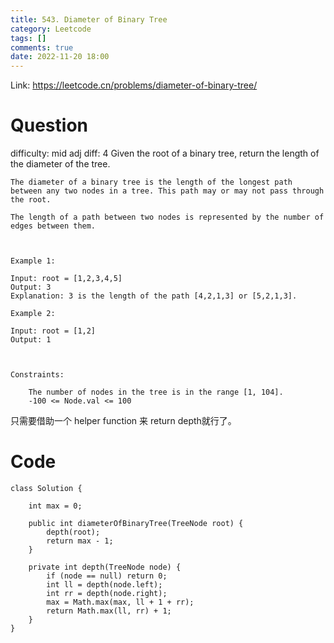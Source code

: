 ```yaml
---
title: 543. Diameter of Binary Tree
category: Leetcode
tags: []
comments: true
date: 2022-11-20 18:00
---
```



Link: https://leetcode.cn/problems/diameter-of-binary-tree/

# Question

difficulty: mid
adj diff: 4
Given the root of a binary tree, return the length of the diameter of the tree.

    The diameter of a binary tree is the length of the longest path between any two nodes in a tree. This path may or may not pass through the root.

    The length of a path between two nodes is represented by the number of edges between them.

    

    Example 1:

    Input: root = [1,2,3,4,5]
    Output: 3
    Explanation: 3 is the length of the path [4,2,1,3] or [5,2,1,3].

    Example 2:

    Input: root = [1,2]
    Output: 1

    

    Constraints:

        The number of nodes in the tree is in the range [1, 104].
        -100 <= Node.val <= 100

只需要借助一个 helper function 来 return depth就行了。

# Code

```
class Solution {
    
    int max = 0;

    public int diameterOfBinaryTree(TreeNode root) {
        depth(root);
        return max - 1;
    }

    private int depth(TreeNode node) {
        if (node == null) return 0;
        int ll = depth(node.left);
        int rr = depth(node.right);
        max = Math.max(max, ll + 1 + rr);
        return Math.max(ll, rr) + 1;
    }
}
```
